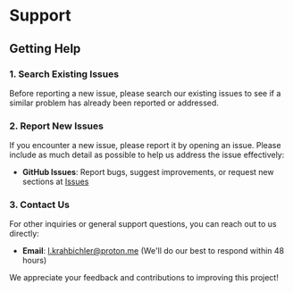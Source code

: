 # Support

## Getting Help

### 1. Search Existing Issues

Before reporting a new issue, please search our existing issues to see if a similar problem has already been reported or addressed.

### 2. Report New Issues

If you encounter a new issue, please report it by opening an issue. Please include as much detail as possible to help us address the issue effectively:

* **GitHub Issues**: Report bugs, suggest improvements, or request new sections at [Issues](https://github.com/FridrichDerGosse/3D-Object-Tracking-Documentation/issues/new/choose)

### 3. Contact Us

For other inquiries or general support questions, you can reach out to us directly:

* **Email**: [l.krahbichler@proton.me](mailto:l.krahbichler@proton.me) (We'll do our best to respond within 48 hours)

We appreciate your feedback and contributions to improving this project!